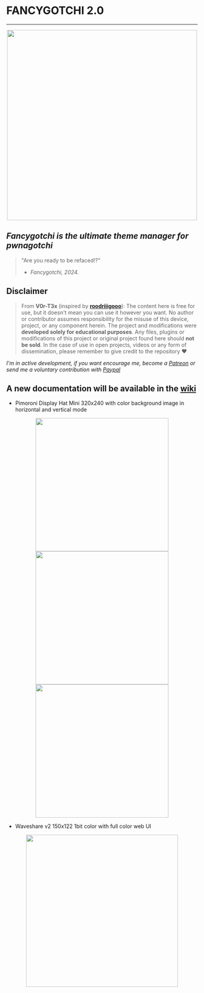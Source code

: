 # FANCYGOTCHI 2.0
----
<p align="center">
<img src='https://github.com/V0r-T3x/fancygotchi/blob/main/.assets/fancygotchi2.0.png' width='500px'></img>
</p>

*Fancygotchi is the ultimate theme manager for pwnagotchi*
----

> "Are you ready to be refaced!?"  
> - *Fancygotchi, 2024.*

## Disclaimer
> From **V0r-T3x** (inspired by [**roodriiigooo**](https://github.com/roodriiigooo)): The content here is free for use, but it doesn't mean you can use it however you want. No author or contributor assumes responsibility for the misuse of this device, project, or any component herein. The project and modifications were **developed solely for educational purposes**.
> Any files, plugins or modifications of this project or original project found here should **not be sold**. In the case of use in open projects, videos or any form of dissemination, please remember to give credit to the repository ♥  

*I'm in active development, if you want encourage me, become a [Patreon](https://patreon.com/v0rt3x_workshop) or send me a voluntary contribution with [Paypal](https://www.paypal.com/paypalme/v0r73x?country.x=CA&locale.x=en_US)*  

## A new documentation will be available in the [wiki](https://github.com/V0r-T3x/fancygotchi/wiki/Fancygotchi-2.0)

- Pimoroni Display Hat Mini 320x240 with color background image in horizontal and vertical mode  
<p align="center">
<img src='https://raw.githubusercontent.com/V0r-T3x/fancygotchi/main/.assets/pwnagotchi.png' width='350px'></img><img src='https://raw.githubusercontent.com/V0r-T3x/fancygotchi/main/.assets/vertical.jpg' height='350px'></img><img src='https://raw.githubusercontent.com/V0r-T3x/fancygotchi/main/.assets/horizontal.png' width='350px'></img>
</p>

- Waveshare v2 150x122 1bit color with full color web UI
<p align="center">
<img src='https://github.com/V0r-T3x/fancygotchi/blob/main/.assets/wsv2_pwnachu.jpg' width='400px'></img>
</p>
